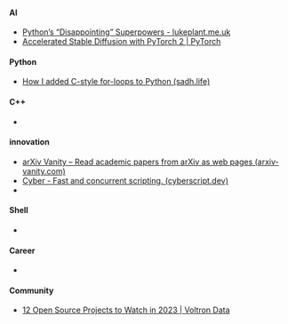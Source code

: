 
#### AI
+ [Python’s “Disappointing” Superpowers - lukeplant.me.uk](https://lukeplant.me.uk/blog/posts/pythons-disappointing-superpowers/)
+ [Accelerated Stable Diffusion with PyTorch 2 | PyTorch](https://pytorch.org/blog/accelerated-stable-diffusion-2/)

#### Python
+ [How I added C-style for-loops to Python (sadh.life)](https://sadh.life/post/cursed-for/)


#### C++
+ 


#### innovation
+  [arXiv Vanity – Read academic papers from arXiv as web pages (arxiv-vanity.com)](https://www.arxiv-vanity.com/)
+ [Cyber - Fast and concurrent scripting. (cyberscript.dev)](https://cyberscript.dev/)
+ 
#### Shell
+ 

#### Career
+ 

#### Community
+ [12 Open Source Projects to Watch in 2023 | Voltron Data](https://voltrondata.com/resources/12-open-source-projects-to-watch-2023)
